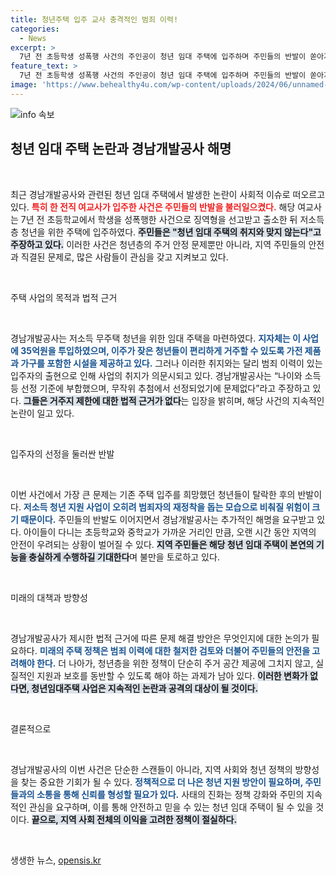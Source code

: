 ```yaml
---
title: 청년주택 입주 교사 충격적인 범죄 이력!
categories:
  - News
excerpt: >
  7년 전 초등학생 성폭행 사건의 주인공이 청년 임대 주택에 입주하며 주민들의 반발이 쏟아지고 있다. 경남개발공사는 선정 기준과 무작위 추첨을 강조하지만, 범죄이력에 대한 우려를 키우고 있다.
feature_text: >
  7년 전 초등학생 성폭행 사건의 주인공이 청년 임대 주택에 입주하며 주민들의 반발이 쏟아지고 있다. 경남개발공사는 선정 기준과 무작위 추첨을 강조하지만, 범죄이력에 대한 우려를 키우고 있다.
image: 'https://www.behealthy4u.com/wp-content/uploads/2024/06/unnamed-file.png'
---
```


<p><img src="https://www.behealthy4u.com/wp-content/uploads/2024/06/unnamed-file.png" alt="info 속보" /></p>

<h2 data-ke-size="size26">청년 임대 주택 논란과 경남개발공사 해명</h2>

<p data-ke-size="size16">&nbsp;</p>

<p>최근 경남개발공사와 관련된 청년 임대 주택에서 발생한 논란이 사회적 이슈로 떠오르고 있다. <b><span style="color: #ee2323;">특히 한 전직 여교사가 입주한 사건은 주민들의 반발을 불러일으켰다.</span></b> 해당 여교사는 7년 전 초등학교에서 학생을 성폭행한 사건으로 징역형을 선고받고 출소한 뒤 저소득층 청년을 위한 주택에 입주하였다. <b><span style="background-color: #21538527;">주민들은 "청년 임대 주택의 취지와 맞지 않는다"고 주장하고 있다.</span></b> 이러한 사건은 청년층의 주거 안정 문제뿐만 아니라, 지역 주민들의 안전과 직결된 문제로, 많은 사람들이 관심을 갖고 지켜보고 있다.</p>

<p data-ke-size="size16">&nbsp;</p>

<p>주택 사업의 목적과 법적 근거</p>

<p data-ke-size="size16">&nbsp;</p>

<p>경남개발공사는 저소득 무주택 청년을 위한 임대 주택을 마련하였다. <b><span style="color: #1a5490;">지자체는 이 사업에 35억원을 투입하였으며, 이주가 잦은 청년들이 편리하게 거주할 수 있도록 가전 제품과 가구를 포함한 시설을 제공하고 있다.</span></b> 그러나 이러한 취지와는 달리 범죄 이력이 있는 입주자의 출현으로 인해 사업의 취지가 의문시되고 있다. 경남개발공사는 “나이와 소득 등 선정 기준에 부합했으며, 무작위 추첨에서 선정되었기에 문제없다”라고 주장하고 있다. <b><span style="background-color: #21538527;">그들은 거주지 제한에 대한 법적 근거가 없다</span></b>는 입장을 밝히며, 해당 사건의 지속적인 논란이 일고 있다.</p>

<p data-ke-size="size16">&nbsp;</p>

<p>입주자의 선정을 둘러싼 반발</p>

<p data-ke-size="size16">&nbsp;</p>

<p>이번 사건에서 가장 큰 문제는 기존 주택 입주를 희망했던 청년들이 탈락한 후의 반발이다. <b><span style="color: #1a5490;">저소득 청년 지원 사업이 오히려 범죄자의 재정착을 돕는 모습으로 비춰질 위험이 크기 때문이다.</span></b> 주민들의 반발도 이어지면서 경남개발공사는 추가적인 해명을 요구받고 있다. 아이들이 다니는 초등학교와 중학교가 가까운 거리인 만큼, 오랜 시간 동안 지역의 안전이 우려되는 상황이 벌어질 수 있다. <b><span style="background-color: #21538527;">지역 주민들은 해당 청년 임대 주택이 본연의 기능을 충실하게 수행하길 기대한다</span></b>며 불만을 토로하고 있다.</p>

<p data-ke-size="size16">&nbsp;</p>

<p>미래의 대책과 방향성</p>

<p data-ke-size="size16">&nbsp;</p>

<p>경남개발공사가 제시한 법적 근거에 따른 문제 해결 방안은 무엇인지에 대한 논의가 필요하다. <b><span style="color: #1a5490;">미래의 주택 정책은 범죄 이력에 대한 철저한 검토와 더불어 주민들의 안전을 고려해야 한다.</span></b> 더 나아가, 청년층을 위한 정책이 단순히 주거 공간 제공에 그치지 않고, 실질적인 지원과 보호를 동반할 수 있도록 해야 하는 과제가 남아 있다. <b><span style="background-color: #21538527;">이러한 변화가 없다면, 청년임대주택 사업은 지속적인 논란과 공격의 대상이 될 것이다.</span></b></p>

<p data-ke-size="size16">&nbsp;</p>

<p>결론적으로</p>

<p data-ke-size="size16">&nbsp;</p>

<p>경남개발공사의 이번 사건은 단순한 스캔들이 아니라, 지역 사회와 청년 정책의 방향성을 찾는 중요한 기회가 될 수 있다. <b><span style="color: #1a5490;">정책적으로 더 나은 청년 지원 방안이 필요하며, 주민들과의 소통을 통해 신뢰를 형성할 필요가 있다.</span></b> 사태의 진화는 정책 강화와 주민의 지속적인 관심을 요구하며, 이를 통해 안전하고 믿을 수 있는 청년 임대 주택이 될 수 있을 것이다. <b><span style="background-color: #21538527;">끝으로, 지역 사회 전체의 이익을 고려한 정책이 절실하다.</span></b> </p>

<p data-ke-size="size16">&nbsp;</p>
생생한 뉴스, <a href="https://opensis.kr" rel="dofollow">opensis.kr</a>


